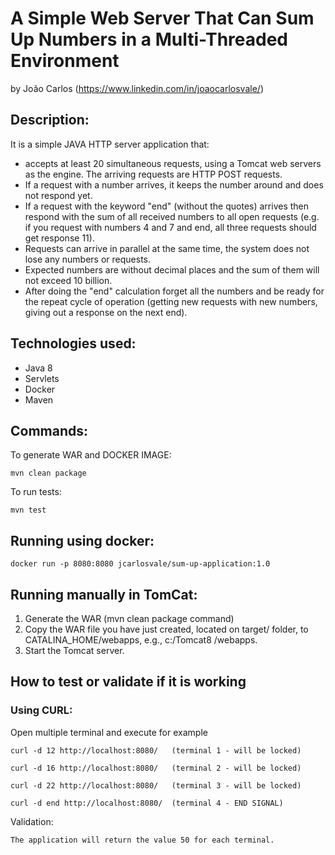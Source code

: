 # A Simple Web Server That Can Sum Up Numbers in a Multi-Threaded Environment
by João Carlos (https://www.linkedin.com/in/joaocarlosvale/)

## Description:

It is a simple JAVA HTTP server application that:
* accepts at least 20 simultaneous requests, using a Tomcat web servers as the engine. The arriving requests are
 HTTP POST requests.
* If a request with a number arrives, it keeps the number around and does not respond yet.
* If a request with the keyword "end" (without the quotes) arrives then respond with the sum of all
received numbers to all open requests (e.g. if you request with numbers 4 and 7 and end, all three
requests should get response 11).
*  Requests can arrive in parallel at the same time, the system does not lose any numbers or requests.
*  Expected numbers are without decimal places and the sum of them will not exceed 10 billion.
*  After doing the "end" calculation forget all the numbers and be ready for the repeat cycle of operation
(getting new requests with new numbers, giving out a response on the next end).

## Technologies used:
* Java 8
* Servlets
* Docker
* Maven 

## Commands:

To generate WAR and DOCKER IMAGE:

    mvn clean package

To run tests:

    mvn test

## Running using docker:

    docker run -p 8080:8080 jcarlosvale/sum-up-application:1.0

## Running manually in TomCat:
1. Generate the WAR (mvn clean package command)
2. Copy the WAR file you have just created, located on target/ folder, to CATALINA_HOME/webapps, e.g., c:/Tomcat8
/webapps.
3. Start the Tomcat server.

## How to test or validate if it is working 
### Using CURL:
Open multiple terminal and execute for example
    
    curl -d 12 http://localhost:8080/   (terminal 1 - will be locked)
    
    curl -d 16 http://localhost:8080/   (terminal 2 - will be locked)

    curl -d 22 http://localhost:8080/   (terminal 3 - will be locked)
    
    curl -d end http://localhost:8080/  (terminal 4 - END SIGNAL)

Validation: 
    
    The application will return the value 50 for each terminal. 

